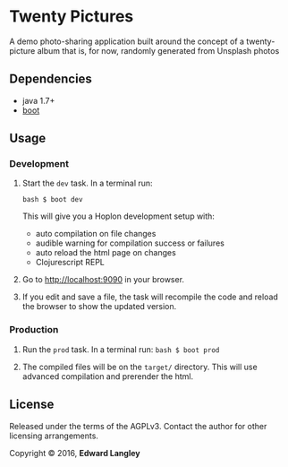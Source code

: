 # Twenty Pictures

A demo photo-sharing application built around the concept of a
twenty-picture album that is, for now, randomly generated from
Unsplash photos

## Dependencies

- java 1.7+
- [boot][1]

## Usage
### Development

1. Start the `dev` task. In a terminal run:

    ```
	bash $ boot dev
	```

    This will give you a Hoplon development setup with:
    - auto compilation on file changes
    - audible warning for compilation success or failures
    - auto reload the html page on changes
    - Clojurescript REPL

2. Go to [http://localhost:9090][2] in your browser.

3. If you edit and save a file, the task will recompile the code and
   reload the browser to show the updated version.

### Production

1. Run the `prod` task. In a terminal run: ```bash $ boot prod ```

2. The compiled files will be on the `target/` directory. This will
   use advanced compilation and prerender the html.

## License

Released under the terms of the AGPLv3.  Contact the author for other
licensing arrangements.

Copyright © 2016, **Edward Langley**

[1]: http://boot-clj.com
[2]: http://localhost:9090
[3]: http://hoplon.io
